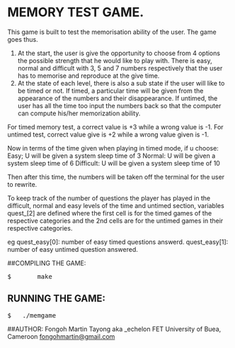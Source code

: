 MEMORY TEST GAME.
==================

This game is built to test the memorisation ability of the user.
The game goes thus.
1. At the start, the user is give the opportunity to choose from 4 
options the possible strength that he would like to play with.
There is easy, normal and difficult with 3, 5 and 7 numbers respectively that the user has to memorise and reproduce at the give time.
2. At the state of each level, there is also a sub state if the user will like to be timed or not. If timed, a particular time will be given from the appearance of the numbers and their disappearance.
If untimed, the user has all the time too input the numbers back so that the computer can compute his/her memorization ability.

For timed memory test, a correct value is +3 while a wrong value is -1.
For untimed test,  correct value give is +2 while a wrong value given is -1.

Now in terms of the time given when playing in timed mode, if u choose:
	Easy;
U will be given a system sleep time of 3
	Normal:
U will be given a system sleep time of 6
	Difficult:
U will be given a system sleep time of 10

Then after this time, the numbers will be taken off the terminal for the user to rewrite.

To keep track of the number of questions the player has played in the difficult, normal and easy levels of the time and untimed section, variables quest_<category>[2] are defined where the first cell is for the timed games of the respective categories and the 2nd cells are for the untimed games in their respective categories.

eg quest_easy[0]: number of easy timed questions answerd.
   quest_easy[1]: number of easy untimed question answered.
   
##COMPILING THE GAME:

<pre>
$		make
</pre>

## RUNNING THE GAME:
<pre>
$ 	./memgame
</pre>

##AUTHOR:
Fongoh Martin Tayong aka _echelon
FET
University of Buea, Cameroon
fongohmartin@gmail.com
